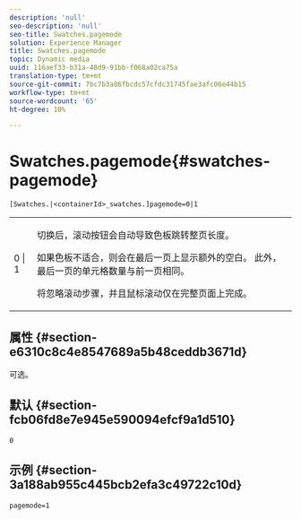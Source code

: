 ```yaml
---
description: 'null'
seo-description: 'null'
seo-title: Swatches.pagemode
solution: Experience Manager
title: Swatches.pagemode
topic: Dynamic media
uuid: 116aef33-b31a-48d9-91bb-f068a02ca75a
translation-type: tm+mt
source-git-commit: 7bc7b3a86fbcdc57cfdc31745fae3afc06e44b15
workflow-type: tm+mt
source-wordcount: '65'
ht-degree: 10%

---
```



# Swatches.pagemode{#swatches-pagemode}

`[Swatches.|<containerId>_swatches.]pagemode=0|1`

<table id="table_52306D2150BC4EE2BD4CE4C718E96CC0"> 
 <tbody> 
  <tr> 
   <td colname="col1"> <p> <span class="codeph"> 0 | 1 </span> </p> </td> 
   <td colname="col2"> <p> 切换后，滚动按钮会自动导致色板跳转整页长度。 </p> <p>如果色板不适合，则会在最后一页上显示额外的空白。 此外，最后一页的单元格数量与前一页相同。 </p> <p>将忽略滚动步骤，并且鼠标滚动仅在完整页面上完成。 </p> </td> 
  </tr> 
 </tbody> 
</table>

## 属性 {#section-e6310c8c4e8547689a5b48ceddb3671d}

可选。

## 默认 {#section-fcb06fd8e7e945e590094efcf9a1d510}

`0`

## 示例 {#section-3a188ab955c445bcb2efa3c49722c10d}

`pagemode=1`
